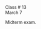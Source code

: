 <div class="important">

<div class="column_date">
<p markdown="block">

Class # 13 <br>
March 7  

</p>
</div>

<div class="column_materials">
<p markdown="block">

Midterm exam.


</p>
</div>

<div class="column_assign">
<p markdown="block">



</p>
</div>

</div>
